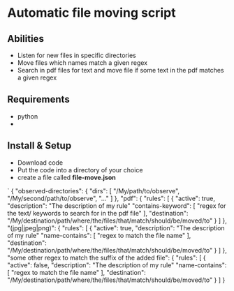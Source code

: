 # Automatic file moving script

## Abilities

- Listen for new files in specific directories
- Move files which names match a given regex
- Search in pdf files for text and move file if some text in the pdf matches a given regex

## Requirements

- python
- 

## Install & Setup

- Download code
- Put the code into a directory of your choice
- create a file called **file-move.json**

`
{
   "observed-directories": {
        "dirs": [
             "/My/path/to/observe",
             "/My/second/path/to/observe",
             "..."
        ]
   },
   "pdf": {
    "rules": [
      {
        "active": true,
        "description": "The description of my rule"
        "contains-keyword": [
          "regex for the text/ keywords to search for in the pdf file"
        ],
        "destination": "/My/destination/path/where/the/files/that/match/should/be/moved/to"
      }
    ]
   },
   "(jpg|jpeg|png)": {
    "rules": [
      {
        "active": true,
        "description": "The description of my rule"
        "name-contains": [
          "regex to match the file name"
        ],
        "destination": "/My/destination/path/where/the/files/that/match/should/be/moved/to"
      }
    ]
   },
   "some other regex to match the suffix of the added file": {
    "rules": [
      {
        "active": false,
        "description": "The description of my rule"
        "name-contains": [
          "regex to match the file name"
        ],
        "destination": "/My/destination/path/where/the/files/that/match/should/be/moved/to"
      }
    ]
   }

